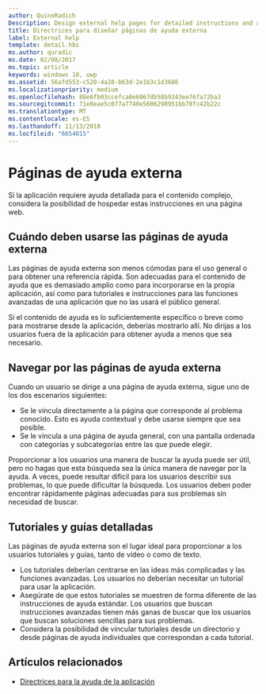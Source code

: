 ```yaml
---
author: QuinnRadich
Description: Design external help pages for detailed instructions and advice about your app.
title: Directrices para diseñar páginas de ayuda externa
label: External help
template: detail.hbs
ms.author: quradic
ms.date: 02/08/2017
ms.topic: article
keywords: windows 10, uwp
ms.assetid: 56afd553-c520-4a28-b63d-2e1b3c1d3606
ms.localizationpriority: medium
ms.openlocfilehash: 88e6fb03ccefca0e6067db58b9343ee76fa72ba3
ms.sourcegitcommit: 71e8eae5c077a7740e5606298951bb78fc42b22c
ms.translationtype: MT
ms.contentlocale: es-ES
ms.lasthandoff: 11/13/2018
ms.locfileid: "6654015"
---
```

# <a name="external-help-pages"></a>Páginas de ayuda externa



Si la aplicación requiere ayuda detallada para el contenido complejo, considera la posibilidad de hospedar estas instrucciones en una página web.

## <a name="when-to-use-external-help-pages"></a>Cuándo deben usarse las páginas de ayuda externa

Las páginas de ayuda externa son menos cómodas para el uso general o para obtener una referencia rápida. Son adecuadas para el contenido de ayuda que es demasiado amplio como para incorporarse en la propia aplicación, así como para tutoriales e instrucciones para las funciones avanzadas de una aplicación que no las usará el público general.

Si el contenido de ayuda es lo suficientemente específico o breve como para mostrarse desde la aplicación, deberías mostrarlo allí. No dirijas a los usuarios fuera de la aplicación para obtener ayuda a menos que sea necesario.

## <a name="navigating-external-help-pages"></a>Navegar por las páginas de ayuda externa

Cuando un usuario se dirige a una página de ayuda externa, sigue uno de los dos escenarios siguientes:
-   Se le vincula directamente a la página que corresponde al problema conocido. Esto es ayuda contextual y debe usarse siempre que sea posible.
-   Se le vincula a una página de ayuda general, con una pantalla ordenada con categorías y subcategorías entre las que puede elegir.

Proporcionar a los usuarios una manera de buscar la ayuda puede ser útil, pero no hagas que esta búsqueda sea la única manera de navegar por la ayuda. A veces, puede resultar difícil para los usuarios describir sus problemas, lo que puede dificultar la búsqueda. Los usuarios deben poder encontrar rápidamente páginas adecuadas para sus problemas sin necesidad de buscar.

## <a name="tutorials-and-detailed-walkthroughs"></a>Tutoriales y guías detalladas

Las páginas de ayuda externa son el lugar ideal para proporcionar a los usuarios tutoriales y guías, tanto de vídeo o como de texto.
-   Los tutoriales deberían centrarse en las ideas más complicadas y las funciones avanzadas. Los usuarios no deberían necesitar un tutorial para usar la aplicación.
-   Asegúrate de que estos tutoriales se muestren de forma diferente de las instrucciones de ayuda estándar. Los usuarios que buscan instrucciones avanzadas tienen más ganas de buscar que los usuarios que buscan soluciones sencillas para sus problemas.
-   Considera la posibilidad de vincular tutoriales desde un directorio y desde páginas de ayuda individuales que correspondan a cada tutorial.

## <a name="related-articles"></a>Artículos relacionados

* [Directrices para la ayuda de la aplicación](guidelines-for-app-help.md)
